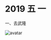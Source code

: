# 2019 五 一 

一、去武隆



![avatar](https://r.photo.store.qq.com/psb?/V13ICkPX34QRdm/gNWz.uxVCG5MHeCPedJo6W2JHEysnCzdi5QOHLkCPac!/r/dLYAAAAAAAAA)

